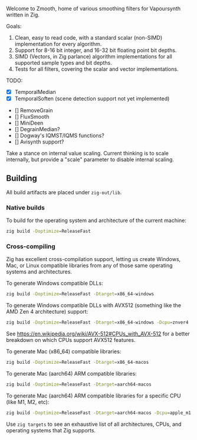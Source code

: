 Welcome to Zmooth, home of various smoothing filters for Vapoursynth written in Zig.

Goals:
1. Clean, easy to read code, with a standard scalar (non-SIMD) implementation for every algorithm.
3. Support for 8-16 bit integer, and 16-32 bit floating point bit depths.
2. SIMD (Vectors, in Zig parlance) algorithm implementations for all supported sample types and bit depths.
4. Tests for all filters, covering the scalar and vector implementations.

TODO:
* [x] TemporalMedian
* [x] TemporalSoften (scene detection support not yet implemented)
* [] RemoveGrain
* [] FluxSmooth
* [] MiniDeen
* [] DegrainMedian?
* [] Dogway's IQMST/IQMS functions?
* [] Avisynth support?

Take a stance on internal value scaling. Current thinking is to scale internally, but provide a "scale" parameter to
disable internal scaling.

## Building
All build artifacts are placed under `zig-out/lib`.

### Native builds
To build for the operating system and architecture of the current machine:

```sh
zig build -Doptimize=ReleaseFast
```

### Cross-compiling
Zig has excellent cross-compilation support, letting us create Windows, Mac, or Linux compatible libraries from any of
those same operating systems and architectures.

To generate Windows compatible DLLs:

```sh
zig build -Doptimize=ReleaseFast -Dtarget=x86_64-windows
```

To generate Windows compatible DLLs with AVX512 (something like the AMD Zen 4 architecture) support:

```sh
zig build -Doptimize=ReleaseFast -Dtarget=x86_64-windows -Dcpu=znver4
```

See https://en.wikipedia.org/wiki/AVX-512#CPUs_with_AVX-512 for a better breakdown on which CPUs support AVX512
features.

To generate Mac (x86_64) compatible libraries:

```sh
zig build -Doptimize=ReleaseFast -Dtarget=x86_64-macos
```

To generate Mac (aarch64) ARM compatible libraries:

```sh
zig build -Doptimize=ReleaseFast -Dtarget=aarch64-macos 
```

To generate Mac (aarch64) ARM compatible libraries for a specific CPU (like M1, M2, etc):

```sh
zig build -Doptimize=ReleaseFast -Dtarget=aarch64-macos -Dcpu=apple_m1
```

Use `zig targets` to see an exhaustive list of all architectures, CPUs, and operating systems that Zig supports.
